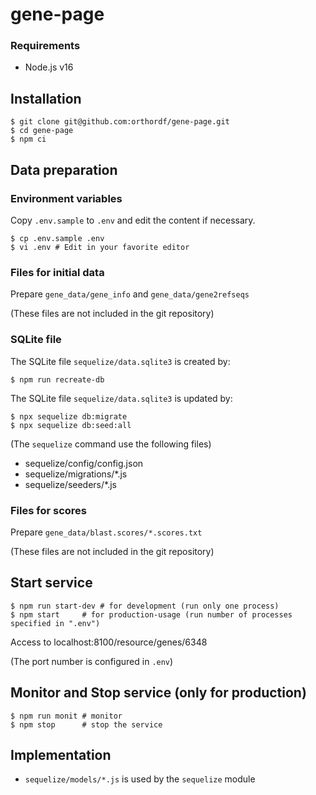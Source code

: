 # gene-page

### Requirements

- Node.js v16

## Installation

```
$ git clone git@github.com:orthordf/gene-page.git
$ cd gene-page
$ npm ci
```

## Data preparation

### Environment variables

Copy `.env.sample` to `.env` and edit the content if necessary.

```
$ cp .env.sample .env
$ vi .env # Edit in your favorite editor
```

### Files for initial data

Prepare `gene_data/gene_info` and `gene_data/gene2refseqs`

(These files are not included in the git repository)

### SQLite file

The SQLite file `sequelize/data.sqlite3` is created by:

```
$ npm run recreate-db
```

The SQLite file `sequelize/data.sqlite3` is updated by:

```
$ npx sequelize db:migrate
$ npx sequelize db:seed:all
```

(The `sequelize` command use the following files)

- sequelize/config/config.json
- sequelize/migrations/\*.js
- sequelize/seeders/\*.js

### Files for scores

Prepare `gene_data/blast.scores/*.scores.txt`

(These files are not included in the git repository)

## Start service

```
$ npm run start-dev # for development (run only one process)
$ npm start     # for production-usage (run number of processes specified in ".env")
```

Access to localhost:8100/resource/genes/6348

(The port number is configured in `.env`)

## Monitor and Stop service (only for production)

```
$ npm run monit # monitor
$ npm stop      # stop the service
```

## Implementation

- `sequelize/models/*.js` is used by the `sequelize` module
